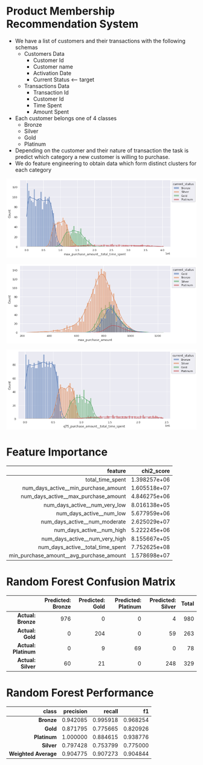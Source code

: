 # Product Membership Recommendation System


* We have a list of customers and their transactions with the following schemas
  * Customers Data
    * Customer Id
    * Customer name
    * Activation Date
    * Current Status  <-- target
  * Transactions Data
    * Transaction Id
    * Customer Id
    * Time Spent
    * Amount Spent
* Each customer belongs one of 4 classes
   * Bronze
   * Silver
   * Gold
   * Platinum
* Depending on the customer and their nature of transaction the task is predict which category a new customer is willing to purchase.
* We do feature engineering to obtain data which form distinct clusters for each category

![max_purchase_amount__total_time_spent_kde](/max_purchase_amount__total_time_spent_kde.png)

![max_purchase_amount_kde](/max_purchase_amount_kde.png)

![q75_puchase_amount__total_time_spent_kde](/q75_puchase_amount__total_time_spent_kde.png)


# Feature Importance

|                              **feature** | **chi2_score** |
|-----------------------------------------:|---------------:|
|                         total_time_spent |   1.398257e+06 |
|     num_days_active__min_purchase_amount |   1.605518e+07 |
|     num_days_active__max_purchase_amount |   4.846275e+06 |
|            num_days_active__num_very_low |   8.016138e+05 |
|                 num_days_active__num_low |   5.677959e+06 |
|            num_days_active__num_moderate |   2.625029e+07 |
|                num_days_active__num_high |   5.222245e+06 |
|           num_days_active__num_very_high |   8.155667e+05 |
|        num_days_active__total_time_spent |   7.752625e+08 |
| min_purchase_amount__avg_purchase_amount |   1.578698e+07 |


# Random Forest Confusion Matrix

|                      | **Predicted: Bronze** | **Predicted: Gold** | **Predicted: Platinum** | **Predicted: Silver** | **Total** |
|---------------------:|----------------------:|--------------------:|------------------------:|----------------------:|----------:|
|   **Actual: Bronze** |                   976 |                   0 |                       0 |                     4 |       980 |
|     **Actual: Gold** |                     0 |                 204 |                       0 |                    59 |       263 |
| **Actual: Platinum** |                     0 |                   9 |                      69 |                     0 |        78 |
|   **Actual: Silver** |                    60 |                  21 |                       0 |                   248 |       329 |

# Random Forest Performance 

|            **class** | **precision** | **recall** |   **f1** |
|---------------------:|--------------:|-----------:|---------:|
|           **Bronze** |      0.942085 |   0.995918 | 0.968254 |
|             **Gold** |      0.871795 |   0.775665 | 0.820926 |
|         **Platinum** |      1.000000 |   0.884615 | 0.938776 |
|           **Silver** |      0.797428 |   0.753799 | 0.775000 |
| **Weighted Average** |      0.904775 |   0.907273 | 0.904844 |
